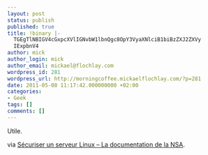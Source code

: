 ```yaml
---
layout: post
status: publish
published: true
title: !binary |-
  TGEgTlNBIGV4cGxpcXVlIGNvbW1lbnQgc8OpY3VyaXNlciB1biBzZXJ2ZXVy
  IExpbnV4
author: mick
author_login: mick
author_email: mickael@flochlay.com
wordpress_id: 281
wordpress_url: http://morningcoffee.mickaelflochlay.com/?p=281
date: 2011-05-08 11:17:42.000000000 +02:00
categories:
- Geek
tags: []
comments: []
---
```

Utile.

via <a href="http://www.korben.info/nsa-doc-linux-securisation.html">Sécuriser un serveur Linux – La documentation de la NSA</a>.
